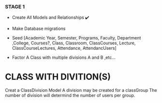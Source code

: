 ### STAGE 1
- Create All Models and Relationships ✔️

- Make Database migrations

- Seed [Academic Year, Semester, Programs, Faculty, Department ,College, Courses?, Class, Classroom, ClassCourses, Lecture, ClassCourseLectures, Attendance, AttendancUsers]

- Factor A Class with multiple divisions A and B ,etc... 

# CLASS WITH DIVITION(S)
Creat a ClassDivision Model
A division may be created for a classGroup
The number of division will determind the number of users per group.
